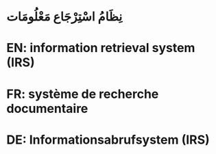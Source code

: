 # نِظَامُ اسْتِرْجَاع مَعْلُومَات

# EN: information retrieval system (IRS)

# FR: système de recherche documentaire

# DE: Informationsabrufsystem (IRS)
